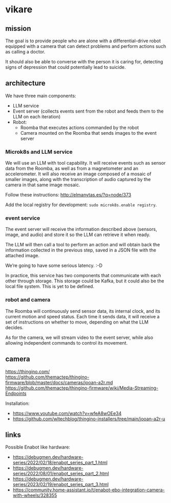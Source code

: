 # vikare

## mission

The goal is to provide people who are alone with a differential-drive robot equipped with a camera that can detect problems and perform actions such as calling a doctor.

It should also be able to converse with the person it is caring for, detecting signs of depression that could potentially lead to suicide.

## architecture

We have three main components:
- LLM service
- Event server (collects events sent from the robot and feeds them to the LLM on each iteration)
- Robot:
  - Roomba that executes actions commanded by the robot
  - Camera mounted on the Roomba that sends images to the event server

### Microk8s and LLM service

We will use an LLM with tool capability. It will receive events such as sensor data from the Roomba, as well as from a magnetometer and an accelerometer. It will also receive an image composed of a mosaic of smaller images, along with the transcription of audio captured by the camera in that same image mosaic.

Follow these instructions: http://elmanytas.es/?q=node/373 

Add the local registry for development: `sudo microk8s.enable registry`.

### event service

The event server will receive the information described above (sensors, image, and audio) and store it so the LLM can retrieve it when ready.

The LLM will then call a tool to perform an action and will obtain back the information collected in the previous step, saved in a JSON file with the attached image.

We’re going to have some serious latency. :-D

In practice, this service has two components that communicate with each other through storage. This storage could be Kafka, but it could also be the local file system. This is yet to be defined.

### robot and camera

The Roomba will continuously send sensor data, its internal clock, and its current motion and speed status. Each time it sends data, it will receive a set of instructions on whether to move, depending on what the LLM decides.

As for the camera, we will stream video to the event server, while also allowing independent commands to control its movement.

## camera

https://thingino.com/  
https://github.com/themactep/thingino-firmware/blob/master/docs/cameras/jooan-a2r.md  
https://github.com/themactep/thingino-firmware/wiki/Media-Streaming-Endpoints  

Installation:  
- https://www.youtube.com/watch?v=wfeA8wOEe34  
- https://github.com/wltechblog/thingino-installers/tree/main/jooan-a2r-u  

## links

Possible Enabot like hardware:  
- https://debugmen.dev/hardware-series/2022/02/18/enabot_series_part_1.html  
- https://debugmen.dev/hardware-series/2022/08/01/enabot_series_part_2.html  
- https://debugmen.dev/hardware-series/2023/02/19/enabot_series_part_3.html  
- https://community.home-assistant.io/t/enabot-ebo-integration-camera-with-wheels/328355  
